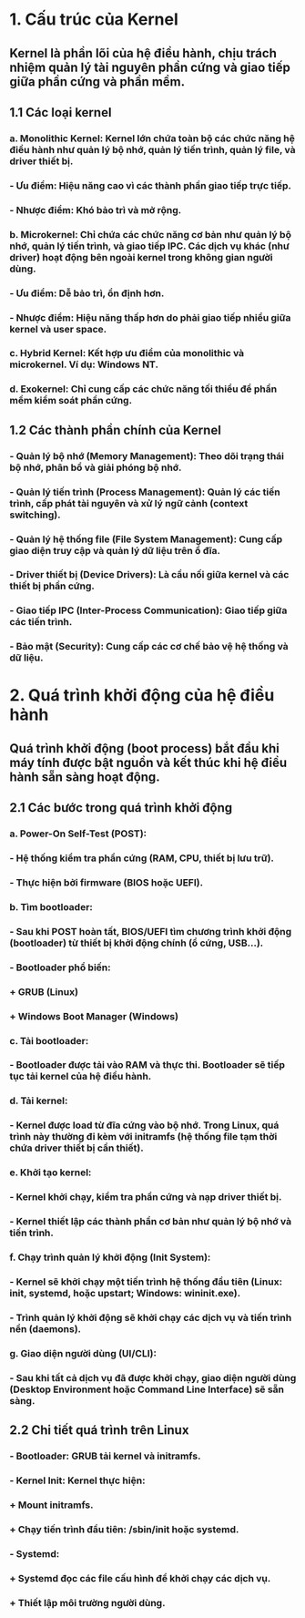 # 1. Cấu trúc của Kernel
## Kernel là phần lõi của hệ điều hành, chịu trách nhiệm quản lý tài nguyên phần cứng và giao tiếp giữa phần cứng và phần mềm.
## 1.1 Các loại kernel
### a. Monolithic Kernel: Kernel lớn chứa toàn bộ các chức năng hệ điều hành như quản lý bộ nhớ, quản lý tiến trình, quản lý file, và driver thiết bị.
### - Ưu điểm: Hiệu năng cao vì các thành phần giao tiếp trực tiếp.
### - Nhược điểm: Khó bảo trì và mở rộng.
### b. Microkernel: Chỉ chứa các chức năng cơ bản như quản lý bộ nhớ, quản lý tiến trình, và giao tiếp IPC. Các dịch vụ khác (như driver) hoạt động bên ngoài kernel trong không gian người dùng.
### - Ưu điểm: Dễ bảo trì, ổn định hơn.
### - Nhược điểm: Hiệu năng thấp hơn do phải giao tiếp nhiều giữa kernel và user space.
### c. Hybrid Kernel: Kết hợp ưu điểm của monolithic và microkernel. Ví dụ: Windows NT.
### d. Exokernel: Chỉ cung cấp các chức năng tối thiểu để phần mềm kiểm soát phần cứng.
## 1.2 Các thành phần chính của Kernel
### - Quản lý bộ nhớ (Memory Management): Theo dõi trạng thái bộ nhớ, phân bổ và giải phóng bộ nhớ.
### - Quản lý tiến trình (Process Management): Quản lý các tiến trình, cấp phát tài nguyên và xử lý ngữ cảnh (context switching).
### - Quản lý hệ thống file (File System Management): Cung cấp giao diện truy cập và quản lý dữ liệu trên ổ đĩa.
### - Driver thiết bị (Device Drivers): Là cầu nối giữa kernel và các thiết bị phần cứng.
### - Giao tiếp IPC (Inter-Process Communication): Giao tiếp giữa các tiến trình.
### - Bảo mật (Security): Cung cấp các cơ chế bảo vệ hệ thống và dữ liệu.
# 2. Quá trình khởi động của hệ điều hành
## Quá trình khởi động (boot process) bắt đầu khi máy tính được bật nguồn và kết thúc khi hệ điều hành sẵn sàng hoạt động.
## 2.1 Các bước trong quá trình khởi động
### a. Power-On Self-Test (POST):
### - Hệ thống kiểm tra phần cứng (RAM, CPU, thiết bị lưu trữ).
### - Thực hiện bởi firmware (BIOS hoặc UEFI).
### b. Tìm bootloader:
### - Sau khi POST hoàn tất, BIOS/UEFI tìm chương trình khởi động (bootloader) từ thiết bị khởi động chính (ổ cứng, USB...).
### - Bootloader phổ biến:
### + GRUB (Linux)
### + Windows Boot Manager (Windows)
### c. Tải bootloader:
### - Bootloader được tải vào RAM và thực thi. Bootloader sẽ tiếp tục tải kernel của hệ điều hành.
### d. Tải kernel:
### - Kernel được load từ đĩa cứng vào bộ nhớ. Trong Linux, quá trình này thường đi kèm với initramfs (hệ thống file tạm thời chứa driver thiết bị cần thiết).
### e. Khởi tạo kernel:
### - Kernel khởi chạy, kiểm tra phần cứng và nạp driver thiết bị.
### - Kernel thiết lập các thành phần cơ bản như quản lý bộ nhớ và tiến trình.
### f. Chạy trình quản lý khởi động (Init System):
### - Kernel sẽ khởi chạy một tiến trình hệ thống đầu tiên (Linux: init, systemd, hoặc upstart; Windows: wininit.exe).
### - Trình quản lý khởi động sẽ khởi chạy các dịch vụ và tiến trình nền (daemons).
### g. Giao diện người dùng (UI/CLI):
### - Sau khi tất cả dịch vụ đã được khởi chạy, giao diện người dùng (Desktop Environment hoặc Command Line Interface) sẽ sẵn sàng.
## 2.2 Chi tiết quá trình trên Linux
### - Bootloader: GRUB tải kernel và initramfs.
### - Kernel Init: Kernel thực hiện:
### + Mount initramfs.
### + Chạy tiến trình đầu tiên: /sbin/init hoặc systemd.
### - Systemd:
### + Systemd đọc các file cấu hình để khởi chạy các dịch vụ.
### + Thiết lập môi trường người dùng.